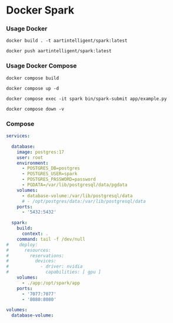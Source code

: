 Docker Spark
=============

### Usage Docker

```shell
docker build . -t aartintelligent/spark:latest
```

```shell
docker push aartintelligent/spark:latest
```

### Usage Docker Compose

```shell
docker compose build
```

```shell
docker compose up -d
```

```shell
docker compose exec -it spark bin/spark-submit app/example.py
```

```shell
docker compose down -v
```

### Compose

```yaml
services:

  database:
    image: postgres:17
    user: root
    environment:
      - POSTGRES_DB=postgres
      - POSTGRES_USER=spark
      - POSTGRES_PASSWORD=password
      - PGDATA=/var/lib/postgresql/data/pgdata
    volumes:
      - database-volume:/var/lib/postgresql/data
      # - /opt/postgres/data:/var/lib/postgresql/data
    ports:
      - '5432:5432'

  spark:
    build:
      context: .
    command: tail -f /dev/null
#    deploy:
#      resources:
#        reservations:
#          devices:
#            - driver: nvidia
#              capabilities: [ gpu ]
    volumes:
      - ./app:/opt/spark/app
    ports:
      - '7077:7077'
      - '8080:8080'

volumes:
  database-volume:

```